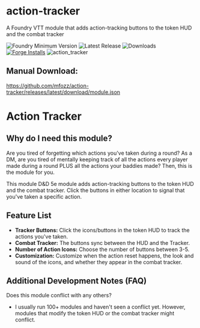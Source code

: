 # action-tracker
A Foundry VTT module that adds action-tracking buttons to the token HUD and the combat tracker

![Foundry Minimum Version](https://img.shields.io/badge/dynamic/json?url=https://raw.githubusercontent.com/mfozz/action-tracker/main/module.json&label=Foundry%20Version&query=$.compatibility.minimum&colorB=orange)
![Latest Release](https://img.shields.io/github/v/release/mfozz/action-tracker)
![Downloads](https://img.shields.io/github/downloads/mfozz/action-tracker/total)
[![Forge Installs](https://img.shields.io/badge/dynamic/json?label=Forge%20Installs&query=package.installs&suffix=%25&url=https%3A%2F%2Fforge-vtt.com%2Fapi%2Fbazaar%2Fpackage%2Frandom-loot-generator&colorB=4aa94a)](https://forge-vtt.com/bazaar#package=action-tracker)
![action_tracker](https://github.com/user-attachments/assets/97c27e86-0e33-49ba-898f-733cd5ac4c7d)




Manual Download:
-----------
https://github.com/mfozz/action-tracker/releases/latest/download/module.json


Action Tracker
=======

**Why do I need this module?**  
-----------
Are you tired of forgetting which actions you've taken during a round? As a DM, are you tired of mentally keeping track of all the actions every player made during a round PLUS all the actions your baddies made? Then, this is the module for you.  

This module D&D 5e module adds action-tracking buttons to the token HUD and the combat tracker. Click the buttons in either location to signal that you've taken a specific action.


**Feature List**  
-----------
- **Tracker Buttons:** Click the icons/buttons in the token HUD to track the actions you've taken. 
- **Combat Tracker:** The buttons sync between the HUD and the Tracker.
- **Number of Action Icons:** Choose the number of buttons between 3-5.
- **Customization:** Customize when the action reset happens, the look and sound of the icons, and whether they appear in the combat tracker.




**Additional Development Notes (FAQ)**
-----------
Does this module conflict with any others?
- I usually run 100+ modules and haven't seen a conflict yet. However, modules that modify the token HUD or the combat tracker might conflict.
